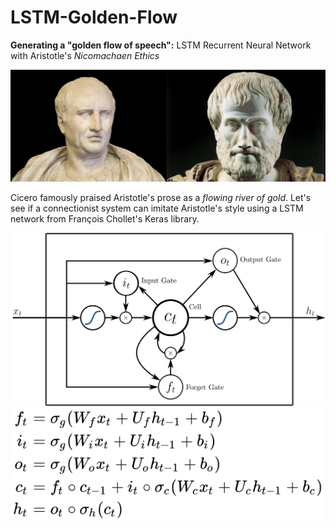# LSTM-Golden-Flow
<b>Generating a "golden flow of speech":</B> LSTM Recurrent Neural Network with Aristotle's <i>Nicomachaen Ethics</i>

![cicero_aristo](https://raw.githubusercontent.com/conceptform/LSTM-Golden-Flow/master/cicero_aristo.jpg)

Cicero famously praised Aristotle's prose as a <i>flowing river of gold</i>. Let's see if a connectionist system can imitate Aristotle's style using a LSTM network from François Chollet's Keras library.

![](https://github.com/conceptform/LSTM-Golden-Flow/blob/master/Peephole_Long_Short-Term_Memory.svg)
![](https://github.com/conceptform/LSTM-Golden-Flow/blob/master/forget_gate.svg)
